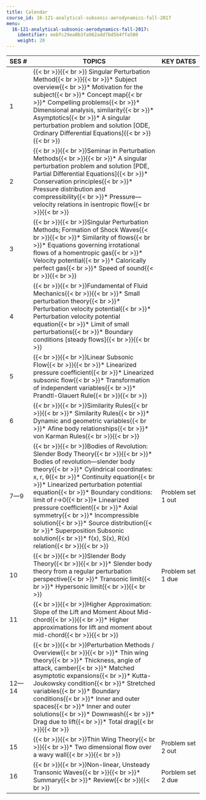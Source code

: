 ```yaml
---
title: Calendar
course_id: 16-121-analytical-subsonic-aerodynamics-fall-2017
menu:
  16-121-analytical-subsonic-aerodynamics-fall-2017:
    identifier: eebfc29ea0b3fa962add7bd5b4ffa500
    weight: 20
---
```

| SES # | TOPICS | KEY DATES |
| --- | --- | --- |
| 1 | {{< br >}}{{< br >}} Singular Perturbation Method{{< br >}}{{< br >}}*   Subject overview{{< br >}}*   Motivation for the subject{{< br >}}*   Concept map{{< br >}}*   Compelling problems{{< br >}}*   Dimensional analysis, similarity{{< br >}}*   Asymptotics{{< br >}}*   A singular perturbation problem and solution \[ODE, Ordinary Differential Equations\]{{< br >}}{{< br >}} |   |
| 2 | {{< br >}}{{< br >}}Seminar in Perturbation Methods{{< br >}}{{< br >}}*   A singular perturbation problem and solution \[PDE, Partial Differential Equations\]{{< br >}}*   Conservation principles{{< br >}}*   Pressure distribution and compressibility{{< br >}}*   Pressure—velocity relations in isentropic flow{{< br >}}{{< br >}} |   |
| 3 | {{< br >}}{{< br >}}Singular Perturbation Methods; Formation of Shock Waves{{< br >}}{{< br >}}*   Similarity of flows{{< br >}}*   Equations governing irrotational flows of a homentropic gas{{< br >}}*   Velocity potential{{< br >}}*   Calorically perfect gas{{< br >}}*   Speed of sound{{< br >}}{{< br >}} |   |
| 4 | {{< br >}}{{< br >}}Fundamental of Fluid Mechanics{{< br >}}{{< br >}}*   Small perturbation theory{{< br >}}*   Perturbation velocity potential{{< br >}}*   Perturbation velocity potential equation{{< br >}}*   Limit of small perturbations{{< br >}}*   Boundary conditions \[steady flows\]{{< br >}}{{< br >}} |   |
| 5 | {{< br >}}{{< br >}}Linear Subsonic Flow{{< br >}}{{< br >}}*   Linearized pressure coefficient{{< br >}}*   Linearized subsonic flow{{< br >}}*   Transformation of independent variables{{< br >}}*   Prandtl-Glauert Rule{{< br >}}{{< br >}} |   |
| 6 | {{< br >}}{{< br >}}Similarity Rules{{< br >}}{{< br >}}*   Similarity Rules{{< br >}}*   Dynamic and geometric variables{{< br >}}*   Afine body relationships{{< br >}}*   von Karman Rules{{< br >}}{{< br >}} |   |
| 7—9 | {{< br >}}{{< br >}}Bodies of Revolution: Slender Body Theory{{< br >}}{{< br >}}*   Bodies of revolution—slender body theory{{< br >}}*   Cylindrical coordinates: x, r, θ{{< br >}}*   Continuity equation{{< br >}}*   Linearized perturbation potential equation{{< br >}}*   Boundary conditions: limit of r->0{{< br >}}*   Linearized pressure coefficient{{< br >}}*   Axial symmetry{{< br >}}*   Incompressible solution{{< br >}}*   Source distribution{{< br >}}*   Superposition Subsonic solution{{< br >}}*   f(x), S(x), R(x) relation{{< br >}}{{< br >}} | Problem set 1 out |
| 10 | {{< br >}}{{< br >}}Slender Body Theory{{< br >}}{{< br >}}*   Slender body theory from a regular perturbation perspective{{< br >}}*   Transonic limit{{< br >}}*   Hypersonic limit{{< br >}}{{< br >}} | Problem set 1 due |
| 11 | {{< br >}}{{< br >}}Higher Approximation: Slope of the Lift and Moment About Mid-chord{{< br >}}{{< br >}}*   Higher approximations for lift and moment about mid-chord{{< br >}}{{< br >}} |   |
| 12—14 | {{< br >}}{{< br >}}Perturbation Methods / Overview{{< br >}}{{< br >}}*   Thin wing theory{{< br >}}*   Thickness, angle of attack, camber{{< br >}}*   Matched asymptotic expansions{{< br >}}*   Kutta-Joukowsky condition{{< br >}}*   Stretched variables{{< br >}}*   Boundary conditions{{< br >}}*   Inner and outer spaces{{< br >}}*   Inner and outer solutions{{< br >}}*   Downwash{{< br >}}*   Drag due to lift{{< br >}}*   Total drag{{< br >}}{{< br >}} |   |
| 15 | {{< br >}}{{< br >}}Thin Wing Theory{{< br >}}{{< br >}}*   Two dimensional flow over a wavy wall{{< br >}}{{< br >}} | Problem set 2 out |
| 16 | {{< br >}}{{< br >}}Non-linear, Unsteady Transonic Waves{{< br >}}{{< br >}}*   Summary{{< br >}}*   Review{{< br >}}{{< br >}} | Porblem set 2 due
